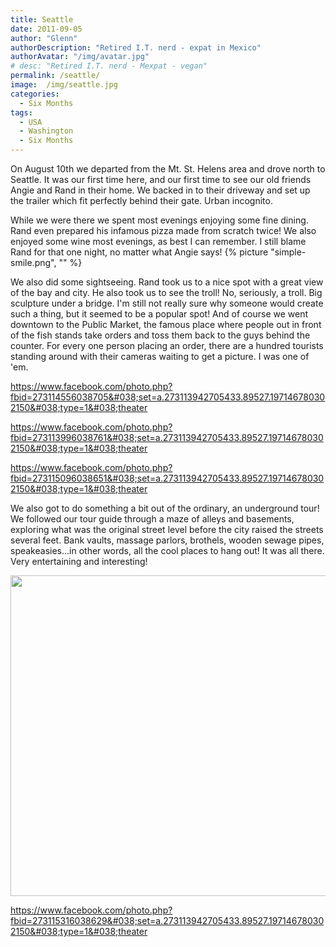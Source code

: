 ```yaml
---
title: Seattle
date: 2011-09-05
author: "Glenn"
authorDescription: "Retired I.T. nerd - expat in Mexico"
authorAvatar: "/img/avatar.jpg"
# desc: "Retired I.T. nerd - Mexpat - vegan"
permalink: /seattle/
image:  /img/seattle.jpg
categories:
  - Six Months
tags:
  - USA
  - Washington
  - Six Months
---
```

On August 10th we departed from the Mt. St. Helens area and drove north to Seattle. It was our first time here, and our first time to see our old friends Angie and Rand in their home. We backed in to their driveway and set up the trailer which fit perfectly behind their gate. Urban incognito.

While we were there we spent most evenings enjoying some fine dining. Rand even prepared his infamous pizza made from scratch twice! We also enjoyed some wine most evenings, as best I can remember. I still blame Rand for that one night, no matter what Angie says! {% picture "simple-smile.png", "" %}

We also did some sightseeing. Rand took us to a nice spot with a great view of the bay and city. He also took us to see the troll! No, seriously, a troll. Big sculpture under a bridge. I'm still not really sure why someone would create such a thing, but it seemed to be a popular spot! And of course we went downtown to the Public Market, the famous place where people out in front of the fish stands take orders and toss them back to the guys behind the counter. For every one person placing an order, there are a hundred tourists standing around with their cameras waiting to get a picture. I was one of 'em.

https://www.facebook.com/photo.php?fbid=273114556038705&#038;set=a.273113942705433.89527.197146780302150&#038;type=1&#038;theater

https://www.facebook.com/photo.php?fbid=273113996038761&#038;set=a.273113942705433.89527.197146780302150&#038;type=1&#038;theater

https://www.facebook.com/photo.php?fbid=273115096038651&#038;set=a.273113942705433.89527.197146780302150&#038;type=1&#038;theater

We also got to do something a bit out of the ordinary, an underground tour! We followed our tour guide through a maze of alleys and basements, exploring what was the original street level before the city raised the streets several feet. Bank vaults, massage parlors, brothels, wooden sewage pipes, speakeasies...in other words, all the cool places to hang out! It was all there. Very entertaining and interesting!

<img class="aligncenter" title="Seattle Underground tour" src="https://lh5.googleusercontent.com/-tnA7IRaztmg/TmUtWuy3k7I/AAAAAAAABl4/uWjxtTuxO4M/s912/P1150007.JPG" alt="" width="912" height="513" />

https://www.facebook.com/photo.php?fbid=273115316038629&#038;set=a.273113942705433.89527.197146780302150&#038;type=1&#038;theater